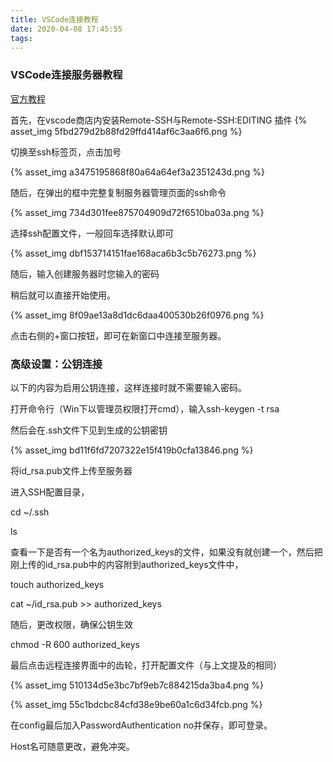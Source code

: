 ```yaml
---
title: VSCode连接教程
date: 2020-04-08 17:45:55
tags:
---
```


### VSCode连接服务器教程

[官方教程](https://code.visualstudio.com/docs/remote/ssh)

首先，在vscode商店内安装Remote-SSH与Remote-SSH:EDITING 插件
{% asset_img 5fbd279d2b88fd29ffd414af6c3aa6f6.png %}

切换至ssh标签页，点击加号

{% asset_img a3475195868f80a64a64ef3a2351243d.png %}

随后，在弹出的框中完整复制服务器管理页面的ssh命令

{% asset_img 734d301fee875704909d72f6510ba03a.png %}


选择ssh配置文件，一般回车选择默认即可

{% asset_img dbf153714151fae168aca6b3c5b76273.png %}


随后，输入创建服务器时您输入的密码

稍后就可以直接开始使用。

{% asset_img 8f09ae13a8d1dc6daa400530b26f0976.png %}

点击右侧的+窗口按钮，即可在新窗口中连接至服务器。

### 高级设置：公钥连接

以下的内容为启用公钥连接，这样连接时就不需要输入密码。

打开命令行（Win下以管理员权限打开cmd），输入ssh-keygen -t rsa 

然后会在.ssh文件下见到生成的公钥密钥

{% asset_img bd11f6fd7207322e15f419b0cfa13846.png %}


将id_rsa.pub文件上传至服务器

进入SSH配置目录，

cd \~/.ssh

ls

查看一下是否有一个名为authorized_keys的文件，如果没有就创建一个，然后把刚上传的id_rsa.pub中的内容附到authorized_keys文件中，

touch authorized_keys

cat \~/id_rsa.pub \>\> authorized_keys

随后，更改权限，确保公钥生效

chmod -R 600 authorized_keys

最后点击远程连接界面中的齿轮，打开配置文件（与上文提及的相同）

{% asset_img 510134d5e3bc7bf9eb7c884215da3ba4.png %}


{% asset_img 55c1bdcbc84cfd38e9be60a1c6d34fcb.png %}


在config最后加入PasswordAuthentication no并保存，即可登录。

Host名可随意更改，避免冲突。
